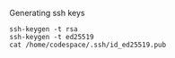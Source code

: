 Generating ssh keys


```
ssh-keygen -t rsa
ssh-keygen -t ed25519
cat /home/codespace/.ssh/id_ed25519.pub
```